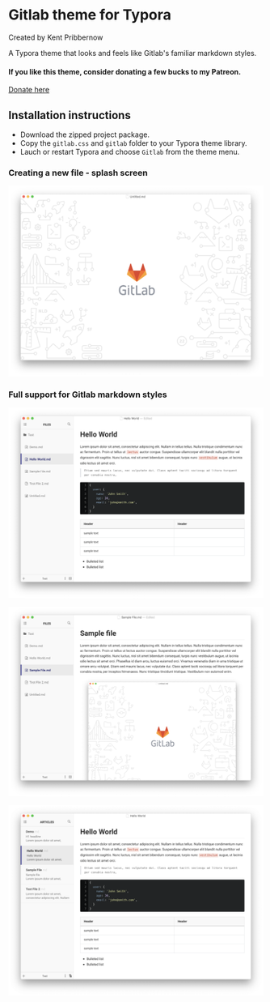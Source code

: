 # Gitlab theme for Typora
Created by Kent Pribbernow

A Typora theme that looks and feels like Gitlab's familiar markdown styles. 

#### If you like this theme, consider donating a few bucks to my Patreon. 
[Donate here](https://www.patreon.com/kentpribbernow)

## Installation instructions
* Download the zipped project package.
* Copy the `gitlab.css` and `gitlab` folder to your Typora theme library.
* Lauch or restart Typora and choose `Gitlab` from the theme menu.

### Creating a new file - splash screen
![Blank documemnt](demo/Screen%20Shot%202020-02-07%20at%209.06.14%20PM.png)

### Full support for Gitlab markdown styles
![Gitlab markdown](demo/Screen%20Shot%202020-02-07%20at%209.10.25%20PM.png)

![Image handling](demo/Screen%20Shot%202020-02-08%20at%209.39.33%20AM.png)

![Image handling](demo/Screen%20Shot%202020-02-07%20at%209.05.17%20PM.png)




